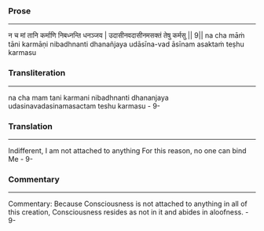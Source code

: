 ### Prose 
 --- 
न च मां तानि कर्माणि निबध्नन्ति धनञ्जय |
उदासीनवदासीनमसक्तं तेषु कर्मसु || 9||
na cha māṁ tāni karmāṇi nibadhnanti dhanañjaya
udāsīna-vad āsīnam asaktaṁ teṣhu karmasu

### Transliteration 
 --- 
na cha mam tani karmani nibadhnanti dhananjaya udasinavadasinamasactam teshu karmasu - 9-

### Translation 
 --- 
Indifferent, I am not attached to anything For this reason, no one can bind Me - 9-

### Commentary 
 --- 
Commentary: Because Consciousness is not attached to anything in all of this creation, Consciousness resides as not in it and abides in aloofness. - 9-